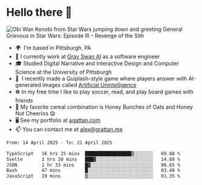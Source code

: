 <!--
**GameDog9988/GameDog9988** is a ✨ _special_ ✨ repository because its `README.md` (this file) appears on your GitHub profile.

Here are some ideas to get you started:

- 🔭 I’m currently working on ...
- 🌱 I’m currently learning ...
- 👯 I’m looking to collaborate on ...
- 🤔 I’m looking for help with ...
- 💬 Ask me about ...
- 📫 How to reach me: ...
- 😄 Pronouns: ...
- ⚡ Fun fact: ...
-->



Hello there 👋
==================================

![Obi Wan Kenobi from Star Wars jumping down and greeting General Grievous in Star Wars: Episode III – Revenge of the Sith](https://github.com/agrattan0820/agrattan0820/assets/51346343/689e56eb-29be-46a5-a079-28ea727b5f7e)


- 🌍  I'm based in Pittsburgh, PA
- 🦢  I currently work at [Gray Swan AI](https://www.grayswan.ai) as a software engineer
- 🎓  Studied Digital Narrative and Interactive Design and Computer Science at the University of Pittsburgh
- 👾  I recently made a Quiplash-style game where players answer with AI-generated images called [Artificial Unintelligence](https://github.com/agrattan0820/artificial-unintelligence)
- ⚽  In my free time I like to play soccer, read, and play board games with friends
- 🥣  My favorite cereal combination is Honey Bunches of Oats and Honey Nut Cheerios 😋
- 🖥️  See my portfolio at [agattan.com](http://agrattan.com/)
- 📫  You can contact me at [alex@grattan.me](mailto:alex@grattan.me)

<!--START_SECTION:waka-->

```txt
From: 14 April 2025 - To: 21 April 2025

TypeScript   16 hrs 25 mins  █████████████████▒░░░░░░░   69.88 %
Svelte       3 hrs 30 mins   ███▓░░░░░░░░░░░░░░░░░░░░░   14.89 %
JSON         1 hr 33 mins    █▓░░░░░░░░░░░░░░░░░░░░░░░   06.65 %
Bash         47 mins         █░░░░░░░░░░░░░░░░░░░░░░░░   03.40 %
JavaScript   19 mins         ▒░░░░░░░░░░░░░░░░░░░░░░░░   01.35 %
```

<!--END_SECTION:waka-->
